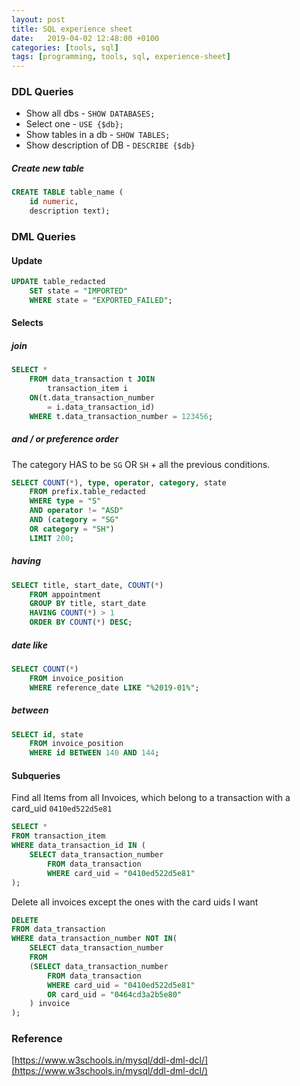 ```yaml
---
layout: post
title: SQL experience sheet
date:   2019-04-02 12:48:00 +0100
categories: [tools, sql]
tags: [programming, tools, sql, experience-sheet]
---
```

### DDL Queries
* Show all dbs - `SHOW DATABASES;`
* Select one - `USE {$db};`
* Show tables in a db - `SHOW TABLES;`
* Show description of DB - `DESCRIBE {$db}`

##### Create new table
~~~ sql
CREATE TABLE table_name (
	id numeric,
	description text);
~~~
<!--more-->
### DML Queries
#### Update
~~~ sql
UPDATE table_redacted
	SET state = "IMPORTED"
	WHERE state = "EXPORTED_FAILED";
~~~

#### Selects
##### join
~~~ sql
SELECT *
	FROM data_transaction t JOIN
		transaction_item i
	ON(t.data_transaction_number
		= i.data_transaction_id)
	WHERE t.data_transaction_number = 123456;
~~~
##### and / or preference order
The category HAS to be `SG` OR `SH` + all the previous conditions.
~~~ sql
SELECT COUNT(*), type, operator, category, state
	FROM prefix.table_redacted
	WHERE type = "S"
	AND operator != "ASD"
	AND (category = "SG"
	OR category = "SH")
	LIMIT 200;
~~~

##### having
~~~ sql
SELECT title, start_date, COUNT(*)
	FROM appointment
	GROUP BY title, start_date
	HAVING COUNT(*) > 1
	ORDER BY COUNT(*) DESC;
~~~

##### date like
~~~ sql
SELECT COUNT(*)
	FROM invoice_position
	WHERE reference_date LIKE "%2019-01%";
~~~

##### between
~~~ sql
SELECT id, state
	FROM invoice_position
	WHERE id BETWEEN 140 AND 144;
~~~

#### Subqueries
Find all Items from all Invoices, which belong to a transaction with a card_uid `0410ed522d5e81`  

~~~ sql
SELECT *
FROM transaction_item
WHERE data_transaction_id IN (
	SELECT data_transaction_number
		FROM data_transaction
		WHERE card_uid = "0410ed522d5e81"
);
~~~

Delete all invoices except the ones with the card uids I want
~~~ sql
DELETE
FROM data_transaction
WHERE data_transaction_number NOT IN(
	SELECT data_transaction_number
	FROM
	(SELECT data_transaction_number
		FROM data_transaction
		WHERE card_uid = "0410ed522d5e81"
		OR card_uid = "0464cd3a2b5e80"
	) invoice
);
~~~
### Reference
[https://www.w3schools.in/mysql/ddl-dml-dcl/](https://www.w3schools.in/mysql/ddl-dml-dcl/)
